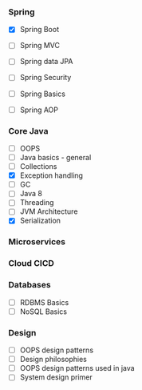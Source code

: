 ### Spring

- [x]	Spring Boot        	
- [ ]	Spring MVC        	
- [ ] 	Spring data JPA  	
- [ ] 	Spring Security   	
- [ ] 	Spring Basics     	
- [ ] 	Spring AOP        	



### Core Java 

- [ ] OOPS 
- [ ] Java basics - general 
- [ ] Collections 
- [x] Exception handling 
- [ ] GC
- [ ] Java 8 
- [ ] Threading
- [ ] JVM Architecture 
- [x] Serialization  

### Microservices 

### Cloud CICD


### Databases 
- [ ] RDBMS Basics 
- [ ] NoSQL Basics 

### Design 

- [ ] OOPS design patterns 
- [ ] Design philosophies 
- [ ] OOPS design patterns used in java 
- [ ] System design primer